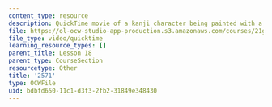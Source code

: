 ```yaml
---
content_type: resource
description: QuickTime movie of a kanji character being painted with a brush.
file: https://ol-ocw-studio-app-production.s3.amazonaws.com/courses/21g-504-japanese-iv-spring-2009/bdbfd65011c1d3f32fb231849e348430_2571.mov
file_type: video/quicktime
learning_resource_types: []
parent_title: Lesson 18
parent_type: CourseSection
resourcetype: Other
title: '2571'
type: OCWFile
uid: bdbfd650-11c1-d3f3-2fb2-31849e348430
---
```

